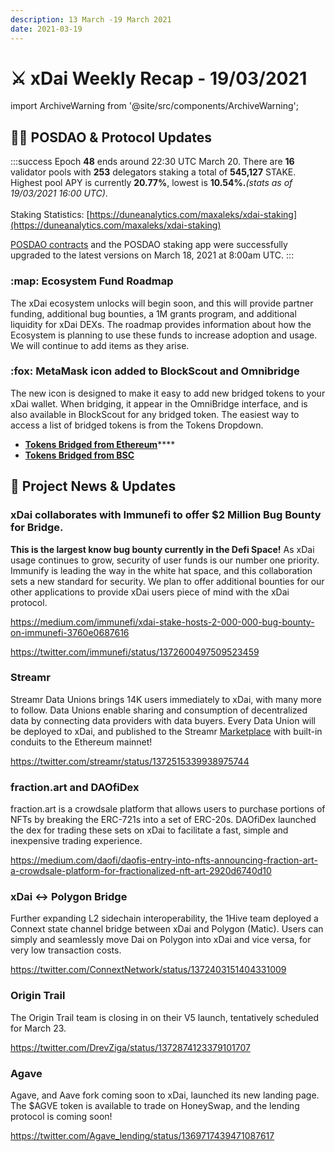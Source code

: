 ```yaml
---
description: 13 March -19 March 2021
date: 2021-03-19
---
```


# ⚔️ xDai Weekly Recap - 19/03/2021

import ArchiveWarning from '@site/src/components/ArchiveWarning';

<ArchiveWarning />

## 👷‍♂️ POSDAO & Protocol Updates

:::success
Epoch **48** ends around 22:30 UTC March 20. There are **16** validator pools with **253** delegators staking a total of **545,127** STAKE. Highest pool APY is currently **20.77%**, lowest is **10.54%.**_(stats as of 19/03/2021 16:00 UTC)_.\
\
Staking Statistics: [https://duneanalytics.com/maxaleks/xdai-staking](https://duneanalytics.com/maxaleks/xdai-staking)

[POSDAO contracts](https://github.com/poanetwork/posdao-contracts) and the POSDAO staking app were successfully upgraded to the latest versions on March 18, 2021 at 8:00am UTC.
:::

### :map: Ecosystem Fund Roadmap

The xDai ecosystem unlocks will begin soon, and this will provide partner funding, additional bug bounties, a 1M grants program, and additional liquidity for xDai DEXs. The roadmap provides information about how the Ecosystem is planning to use these funds to increase adoption and usage. We will continue to add items as they arise.

### :fox: MetaMask icon added to BlockScout and Omnibridge

The new icon is designed to make it easy to add new bridged tokens to your xDai wallet. When bridging, it appear in the OmniBridge interface, and is also available in BlockScout for any bridged token. The easiest way to access a list of bridged tokens is from the Tokens Dropdown.

* [**Tokens Bridged from Ethereum**](https://blockscout.com/xdai/mainnet/bridged-tokens/eth)****
* ****[**Tokens Bridged from BSC**](https://blockscout.com/xdai/mainnet/bridged-tokens/bsc)****

## :butterfly: Project News & Updates

### xDai collaborates with Immunefi to offer $2 Million Bug Bounty for Bridge.

**This is the largest know bug bounty currently in the Defi Space!** As xDai usage continues to grow, security of user funds is our number one priority. Immunify is leading the way in the white hat space, and this collaboration sets a new standard for security. We plan to offer additional bounties for our other applications to provide xDai users piece of mind with the xDai protocol.

https://medium.com/immunefi/xdai-stake-hosts-2-000-000-bug-bounty-on-immunefi-3760e0687616

https://twitter.com/immunefi/status/1372600497509523459

### Streamr

Streamr Data Unions brings 14K users immediately to xDai, with many more to follow. Data Unions enable sharing and consumption of decentralized data by connecting data providers with data buyers. Every Data Union will be deployed to xDai, and published to the Streamr [Marketplace](https://streamr.network/marketplace) with built-in conduits to the Ethereum mainnet!

https://twitter.com/streamr/status/1372515339938975744

### fraction.art and DAOfiDex

fraction.art is a crowdsale platform that allows users to purchase portions of NFTs by breaking the ERC-721s into a set of ERC-20s. DAOfiDex launched the dex for trading these sets on xDai to facilitate a fast, simple and inexpensive trading experience.

https://medium.com/daofi/daofis-entry-into-nfts-announcing-fraction-art-a-crowdsale-platform-for-fractionalized-nft-art-2920d6740d10

### xDai <-> Polygon Bridge

Further expanding L2 sidechain interoperability, the 1Hive team deployed a Connext state channel bridge between xDai and Polygon (Matic). Users can simply and seamlessly move Dai on Polygon into xDai and vice versa, for very low transaction costs.

https://twitter.com/ConnextNetwork/status/1372403151404331009

### Origin Trail

The Origin Trail team is closing in on their V5 launch, tentatively scheduled for March 23.

https://twitter.com/DrevZiga/status/1372874123379101707

### Agave

Agave, and Aave fork coming soon to xDai, launched its new landing page. The $AGVE token is available to trade on HoneySwap, and the lending protocol is coming soon!

https://twitter.com/Agave_lending/status/1369717439471087617

